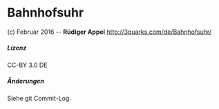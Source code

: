# Bahnhofsuhr
(c) Februar 2016 -- __Rüdiger Appel__
http://3quarks.com/de/Bahnhofsuhr/
##### Lizenz
CC-BY 3.0 DE

##### Änderungen
Siehe git Commit-Log.


